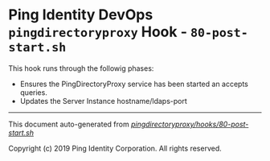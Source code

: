 
# Ping Identity DevOps `pingdirectoryproxy` Hook - `80-post-start.sh`
 This hook runs through the followig phases:
 * Ensures the PingDirectoryProxy service has been started an accepts queries.
 * Updates the Server Instance hostname/ldaps-port

---
This document auto-generated from _[pingdirectoryproxy/hooks/80-post-start.sh](https://github.com/pingidentity/pingidentity-docker-builds/blob/master/pingdirectoryproxy/hooks/80-post-start.sh)_

Copyright (c)  2019 Ping Identity Corporation. All rights reserved.
